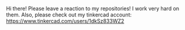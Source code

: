 Hi there! Please leave a reaction to my repositories!
I work very hard on them. Also, please check out my tinkercad account:
https://www.tinkercad.com/users/1dkSz833WZ2
